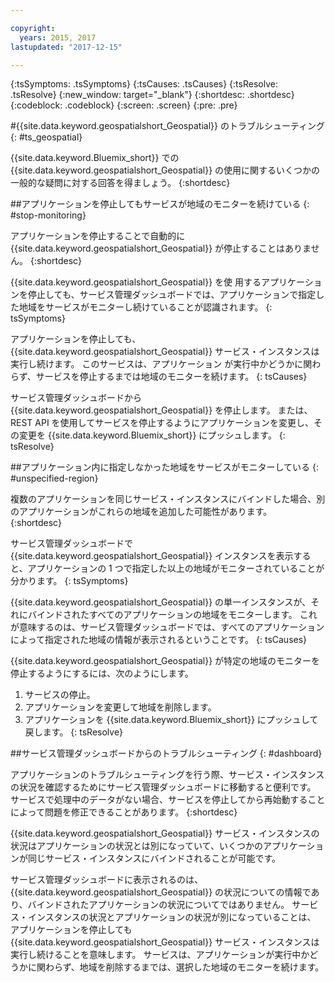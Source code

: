 ```yaml
---

copyright:
  years: 2015, 2017
lastupdated: "2017-12-15"

---
```


<!-- Attribute definitions -->
{:tsSymptoms: .tsSymptoms}
{:tsCauses: .tsCauses}
{:tsResolve: .tsResolve}
{:new_window: target="_blank"}
{:shortdesc: .shortdesc}
{:codeblock: .codeblock}
{:screen: .screen}
{:pre: .pre}

#{{site.data.keyword.geospatialshort_Geospatial}} のトラブルシューティング
{: #ts_geospatial}


{{site.data.keyword.Bluemix_short}} での
{{site.data.keyword.geospatialshort_Geospatial}} の使用に関するいくつかの一般的な疑問に対する回答を得ましょう。
{:shortdesc}

##アプリケーションを停止してもサービスが地域のモニターを続けている
{: #stop-monitoring}


アプリケーションを停止することで自動的に {{site.data.keyword.geospatialshort_Geospatial}} が停止することはありません。
{:shortdesc}


{{site.data.keyword.geospatialshort_Geospatial}} を使
用するアプリケーションを停止しても、サービス管理ダッシュボードでは、アプリケーションで指定した地域をサービスがモニターし続けていることが認識されます。
{: tsSymptoms}


アプリケーションを停止しても、{{site.data.keyword.geospatialshort_Geospatial}} サービス・インスタンスは実行し続けます。 このサービスは、アプリケーション
が実行中かどうかに関わらず、サービスを停止するまでは地域のモニターを続けます。
{: tsCauses}


サービス管理ダッシュボードから {{site.data.keyword.geospatialshort_Geospatial}} を停止します。 または、REST API を使用してサービスを停止するようにアプリケーションを変更し、その変更を {{site.data.keyword.Bluemix_short}} にプッシュします。
{: tsResolve}

##アプリケーション内に指定しなかった地域をサービスがモニターしている
{: #unspecified-region}



複数のアプリケーションを同じサービス・インスタンスにバインドした場合、別のアプリケーションがこれらの地域を追加した可能性があります。
{:shortdesc}



サービス管理ダッシュボードで {{site.data.keyword.geospatialshort_Geospatial}} インスタンスを表示すると、アプリケーションの 1 つで指定した以上の地域がモニターされていることが分かります。
{: tsSymptoms}

{{site.data.keyword.geospatialshort_Geospatial}} の単一インスタンスが、それにバインドされたすべてのアプリケーションの地域をモニターします。 これが意味するのは、サービス管理ダッシュボードでは、すべてのアプリケーションによって指定された地域の情報が表示されるということです。
{: tsCauses}

{{site.data.keyword.geospatialshort_Geospatial}} が特定の地域のモニターを停止するようにするには、次のようにします。

1. サービスの停止。
2. アプリケーションを変更して地域を削除します。
3. アプリケーションを {{site.data.keyword.Bluemix_short}} にプッシュして戻します。
{: tsResolve}


##サービス管理ダッシュボードからのトラブルシューティング
{: #dashboard}

アプリケーションのトラブルシューティングを行う際、サービス・インスタンスの状況を確認するためにサービス管理ダッシュボードに移動すると便利です。 サービスで処理中のデータがない場合、サービスを停止してから再始動することによって問題を修正できることがあります。
{:shortdesc}

{{site.data.keyword.geospatialshort_Geospatial}} サービス・インスタンスの状況はアプリケーションの状況とは別になっていて、いくつかのアプリケーションが同じサービス・インスタンスにバインドされることが可能です。

サービス管理ダッシュボードに表示されるのは、
{{site.data.keyword.geospatialshort_Geospatial}} の状況についての情報であり、バインドされたアプリケーションの状況についてではありません。 サービス・インスタンスの状況とアプリケーションの状況が別になっていることは、
アプリケーションを停止しても {{site.data.keyword.geospatialshort_Geospatial}} サービス・インスタンスは実行し続けることを意味します。 サービスは、アプリケーションが実行中かどうかに関わらず、地域を削除するまでは、選択した地域のモニターを続けます。
